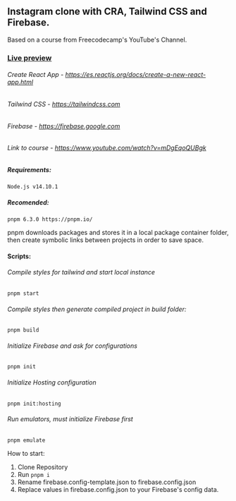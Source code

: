 ## Instagram clone with CRA, Tailwind CSS and Firebase.
Based on a course from Freecodecamp's YouTube's Channel.

### [Live preview](https://instagram.pyscriptbug.com)

###### Create React App - https://es.reactjs.org/docs/create-a-new-react-app.html
###### Tailwind CSS - https://tailwindcss.com
###### Firebase - https://firebase.google.com

###### Link to course - https://www.youtube.com/watch?v=mDgEqoQUBgk

##### Requirements: #####
    Node.js v14.10.1

##### Recomended: #####
    pnpm 6.3.0 https://pnpm.io/

pnpm downloads packages and stores it in a local package container folder, then create symbolic links between projects in order to save space.

#### Scripts:
###### Compile styles for tailwind and start local instance
    pnpm start
###### Compile styles then generate compiled project in build folder:
    pnpm build 
###### Initialize Firebase and ask for configurations
    pnpm init 
###### Initialize Hosting configuration
    pnpm init:hosting
###### Run emulators, must initialize Firebase first
    pnpm emulate 

How to start:

1) Clone Repository
2) Run `pnpm i`
3) Rename firebase.config-template.json to firebase.config.json
4) Replace values in firebase.config.json to your Firebase's config data.
